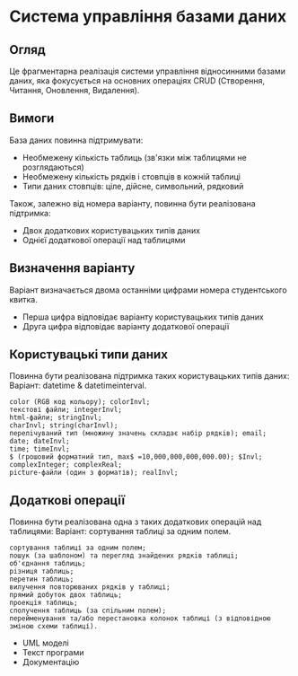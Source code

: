# Система управління базами даних

## Огляд

Це фрагментарна реалізація системи управління відносинними базами даних, яка фокусується на основних операціях CRUD (Створення, Читання, Оновлення, Видалення).

## Вимоги

База даних повинна підтримувати:

- Необмежену кількість таблиць (зв'язки між таблицями не розглядаються)
- Необмежену кількість рядків і стовпців в кожній таблиці  
- Типи даних стовпців: ціле, дійсне, символьний, рядковий

Також, залежно від номера варіанту, повинна бути реалізована підтримка:   

- Двох додаткових користувацьких типів даних
- Однієї додаткової операції над таблицями

## Визначення варіанту

Варіант визначається двома останніми цифрами номера студентського квитка.

- Перша цифра відповідає варіанту користувацьких типів даних
- Друга цифра відповідає варіанту додаткової операції

## Користувацькі типи даних 

Повинна бути реалізована підтримка таких користувацьких типів даних:
Варіант: datetime & datetimeinterval.

    color (RGB код кольору); colorInvl;
    текстові файли; integerInvl;
    html-файли; stringInvl;
    charInvl; string(charInvl);
    перелiчуваний тип (множину значень складає набiр рядкiв); email;
    date; dateInvl;
    time; timeInvl;
    $ (грошовий форматний тип, max$ =10,000,000,000,000.00); $Invl;
    complexInteger; complexReal;
    picture-файли (один з форматів); realInvl;

## Додаткові операції

Повинна бути реалізована одна з таких додаткових операцій над таблицями:
Варіант: сортування таблиці за одним полем.


    сортування таблиці за одним полем;
    пошук (за шаблоном) та перегляд знайдених рядкiв таблицi;
    об'єднання таблиць;
    рiзниця таблиць;
    перетин таблиць;
    вилучення повторюваних рядкiв у таблиці;
    прямий добуток двох таблиць;
    проекцiя таблиць;
    сполучення таблиць (за спiльним полем);
    перейменування та/або перестановка колонок таблиці (з відповідною зміною схеми таблиці).
 


- UML моделі
- Текст програми 
- Документацію
